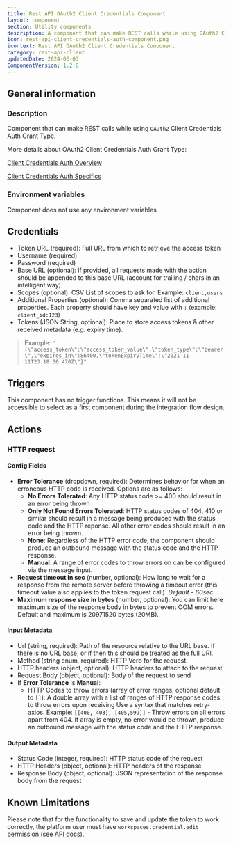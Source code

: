 ```yaml
---
title: Rest API OAuth2 Client Credentials Component
layout: component
section: Utility components
description: A component that can make REST calls while using OAuth2 Client Credentials Auth Grant Type.
icon: rest-api-client-credentials-auth-component.png
icontext: Rest API OAuth2 Client Credentials Component
category: rest-api-client
updatedDate: 2024-06-03
ComponentVersion: 1.2.0
---
```


## General information

### Description

Component that can make REST calls while using `OAuth2` Client Credentials Auth Grant Type.

More details about OAuth2 Client Credentials Auth Grant Type:

[Client Credentials Auth Overview](https://datatracker.ietf.org/doc/html/rfc6749#section-1.3.4)

[Client Credentials Auth Specifics](https://datatracker.ietf.org/doc/html/rfc6749#section-4.4)

### Environment variables

Component does not use any environment variables

## Credentials

 * Token URL (required): Full URL from which to retrieve the access token
 * Username (required)
 * Password (required)
 * Base URL (optional): If provided, all requests made with the action should be appended to this base URL (account for trailing / chars in an intelligent way)
 * Scopes (optional): CSV List of scopes to ask for. Example: `client,users`
 * Additional Properties (optional): Comma separated list of additional properties. Each property should have key and value with `:` (example: `client_id:123`)
 * Tokens (JSON String, optional): Place to store access tokens & other received metadata (e.g. expiry time).

> Example: `"{\"access_token\":\"access_token_value\",\"token_type\":\"bearer\",\"expires_in\":86400,\"tokenExpiryTime\":\"2021-11-11T23:18:00.470Z\"}"`

## Triggers

This component has no trigger functions. This means it will not be accessible to
select as a first component during the integration flow design.

## Actions

### HTTP request

#### Config Fields

* **Error Tolerance** (dropdown, required): Determines behavior for when an erroneous HTTP code is received. Options are as follows:
    * **No Errors Tolerated**: Any HTTP status code >= 400 should result in an error being thrown
    * **Only Not Found Errors Tolerated**: HTTP status codes of 404, 410 or similar should result in a message being produced with the status code and the HTTP reponse. All other error codes should result in an error being thrown.
    * **None**: Regardless of the HTTP error code, the component should produce an outbound message with the status code and the HTTP response.
    * **Manual**: A range of error codes to throw errors on can be configured via the message input.
* **Request timeout in sec** (number, optional): How long to wait for a response from the remote server before throwing a timeout error (this timeout value also applies to the token request call).  *Default - 60sec*.
* **Maximum response size in bytes** (number, optional): You can limit here maximum size of the response body in bytes to prevent OOM errors. Default and maximum is 20971520 bytes (20MB).

#### Input Metadata

 * Url (string, required): Path of the resource relative to the URL base. If there is no URL base, or if then this should be treated as the full URl.
 * Method (string enum, required): HTTP Verb for the request.
 * HTTP headers (object, optional): HTTP headers to attach to the request
 * Request Body (object, optional): Body of the request to send
 * If **Error Tolerance** is **Manual**:
    * HTTP Codes to throw errors (array of error ranges, optional default to `[]`): A double array with a list of ranges of HTTP response codes to throw errors upon receiving Use a syntax that matches retry-axios. Example: `[[400, 403], [405,599]]` - Throw errors on all errors apart from 404.
 If array is empty, no error would be thrown, produce an outbound message with the status code and the HTTP response.


#### Output Metadata

* Status Code (integer, required): HTTP status code of the request
* HTTP Headers (object, optional): HTTP headers of the response
* Response Body (object, optional): JSON representation of the response body from the request

## Known Limitations

Please note that for the functionality to save and update the token to work correctly, the platform user must have `workspaces.credential.edit` permission (see [API docs]({{site.data.tenant.apiDocsUri}}/v2#/credentials/patch_credentials__credential_id_)).
